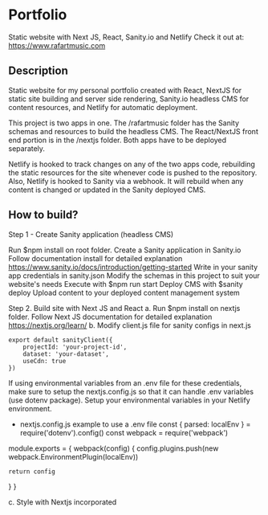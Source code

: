# Portfolio 
Static website with Next JS, React, Sanity.io and Netlify Check it out at: https://www.rafartmusic.com

## Description 
Static website for my personal portfolio created with React, NextJS for static site building and server side rendering, Sanity.io headless CMS for content resources, and Netlify for automatic deployment.

This project is two apps in one. The /rafartmusic folder has the Sanity schemas and resources to build the headless CMS. The React/NextJS front end portion is in the /nextjs folder. Both apps have to be deployed separately.

Netlify is hooked to track changes on any of the two apps code, rebuilding the static resources for the site whenever code is pushed to the repository. Also, Netlify is hooked to Sanity via a webhook. It will rebuild when any content is changed or updated in the Sanity deployed CMS.

## How to build?

Step 1 - Create Sanity application (headless CMS)

Run $npm install on root folder.
Create a Sanity application in Sanity.io Follow documentation install for detailed explanation https://www.sanity.io/docs/introduction/getting-started
Write in your sanity app credentials in sanity.json
Modify the schemas in this project to suit your website's needs
Execute with $npm run start
Deploy CMS with $sanity deploy
Upload content to your deployed content management system

Step 2. Build site with Next JS and React
a. Run $npm install on nextjs folder. Follow Next JS documentation for detailed explanation https://nextjs.org/learn/ 
b. Modify client.js file for sanity configs in next.js

    export default sanityClient({
        projectId: 'your-project-id',
        dataset: 'your-dataset',
        useCdn: true
    })

If using environmental variables from an .env file for these credentials, make sure to setup the nextjs.config.js
so that it can handle .env variables (use dotenv package). Setup your environmental variables in your Netlify
environment.

- nextjs.config.js example to use a .env file
const { parsed: localEnv } = require('dotenv').config()
const webpack = require('webpack')

module.exports = {
  webpack(config) {
    config.plugins.push(new webpack.EnvironmentPlugin(localEnv))

    return config
  }
}

c. Style with Nextjs incorporated <style jsx> tag. Global styles with <style jsx global>

d. Create /out folder in your root and add command to build and export in your package.json file. We need 'next build' and 'next export' in one command because Netlify will use this to build and deploy our website.

"scripts": {
    "build": "next build && next export"
}

Step 3: Deploy with Netlify
Setup:
a. Login to Netlify with Github.
b. Create a new deploy in Netlify and connect it to your github repository

c. Make sure your netlify.toml file on your root folder is set up correctly.

[build] base = "front-end" //root directory of your application
publish = "front-end/out" // your build directory. Where your static assets will go.
command = "npm run build" // the command to build and export the static site

d. Setup a webhook for receiving build request, Netlify should build every time you push to github
e. Setup outgoing webhook in Sanity.io, so that Netlify builds every time content changes in Sanity.io

Step 3. Mailchimp newsletter subscription
Import form html from mailchimp dashboard. Adapt html to jsx syntax.


# Commands
$ npm run dev  // Run netlify site locally on /nextjs folder
$ npm run start // Run Sanity locally on /rafartmusic folder
$ sanity deploy // Deploy assets and schemas to Sanity CMS
